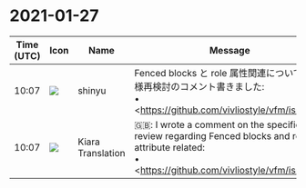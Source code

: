# 2021-01-27

|Time (UTC)|Icon|Name|Message|
|---|---|---|---|
|10:07|![](https://avatars.slack-edge.com/2018-04-27/354445776386_e258f5ed5ba887b08668_72.jpg)|shinyu|Fenced blocks と role 属性関連について、仕様再検討のコメント書きました:<br>• <https://github.com/vivliostyle/vfm/issues/5|spec: Fenced blocks #5> / <https://github.com/vivliostyle/vfm/issues/5#issuecomment-768119623|現状の vfm の Fenced blocks 実装とその課題、Pandoc との比較 / HTML 要素名を明示的に指定可能にする拡張案><br>• <https://github.com/vivliostyle/vfm/issues/28|spec: WAI-ARIA role syntax #28> / <https://github.com/vivliostyle/vfm/issues/28#issuecomment-768171789|WAI-ARIA role syntax の見直し案><br>以上について、次回の開発者会議で議論できればと思います `@akabeko`|
|10:07|![](https://avatars.slack-edge.com/2019-08-21/732685848020_f3f20736795184660348_72.png)|Kiara Translation|🇬🇧: I wrote a comment on the specification review regarding Fenced blocks and role attribute related:<br>• <https://github.com/vivliostyle/vfm/issues/5 | spec: Fenced blocks # 5> / <https://github.com/vivliostyle/vfm/issues/5#issuecomment-768119623 | Current vfm Fenced blocks implementation and its challenges, comparison with Pandoc / Proposed extension to allow explicit HTML element names><br>• <https://github.com/vivliostyle/vfm/issues/28 | spec: WAI-ARIA role syntax # 28> / <https://github.com/vivliostyle/vfm/issues/28#issuecomment-768171789 | WAI-ARIA role syntax review plan><br>I hope we can discuss the above at the next developer conference.|
